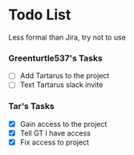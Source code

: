 # Todo List
Less formal than Jira, try not to use

### Greenturtle537's Tasks
- [ ] Add Tartarus to the project
- [ ] Text Tartarus slack invite

### Tar's Tasks
- [x] Gain access to the project
- [x] Tell GT I have access
- [x] Fix access to project